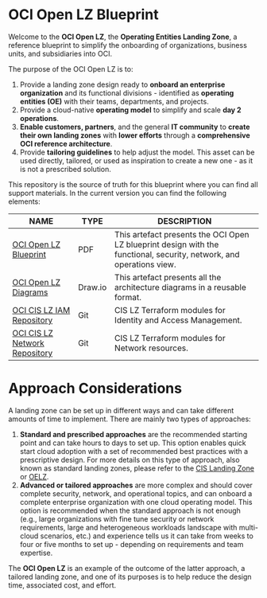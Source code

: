 # OCI Open LZ Blueprint

Welcome to the **OCI Open LZ**, the **Operating Entities Landing Zone**, a reference blueprint to simplify the onboarding of organizations, business units, and subsidiaries into OCI. 

The purpose of the OCI Open LZ is to:
1. Provide a landing zone design ready to **onboard an enterprise organization** and its functional divisions - identified as **operating entities (OE)** with their teams, departments, and projects.
2. Provide a cloud-native **operating model** to simplify and scale **day 2 operations**.
3. **Enable customers, partners**, and the general **IT community** to **create their own landing zones** with **lower efforts** through a **comprehensive OCI reference architecture**.  
4. Provide **tailoring guidelines** to help adjust the model. This asset can be used directly, tailored, or used as inspiration to create a new one - as it is not a prescribed solution.

This repository is the source of truth for this blueprint where you can find all support materials. In the current version you can find the following elements:

| NAME                                                                                                 | TYPE    | DESCRIPTION                                                                                                          |
|------------------------------------------------------------------------------------------------------|---------|----------------------------------------------------------------------------------------------------------------------|
| [OCI Open LZ Blueprint](/docs/OCI_Open_LZ.pdf)                                                       | PDF     | This artefact presents the OCI Open LZ blueprint design with the functional, security, network, and operations view. |
| [OCI Open LZ Diagrams](/docs/OCI_Open_LZ.drawio)                                                     | Draw.io | This artefact presents all the architecture diagrams in a reusable format.                                           |
| [OCI CIS LZ IAM Repository](https://github.com/oracle-quickstart/terraform-oci-cis-landing-zone-iam) | Git     | CIS LZ Terraform modules for Identity and Access Management.                                                         |
| [OCI CIS LZ Network Repository](https://github.com/oracle-quickstart/terraform-oci-cis-landing-zone-networking) | Git     | CIS LZ Terraform modules for Network resources.                                                                      |


# Approach Considerations
A landing zone can be set up in different ways and can take different amounts of time to implement. There are mainly two types of approaches:
1.	**Standard and prescribed approaches** are the recommended starting point and can take hours to days to set up. This option enables quick start cloud adoption with a set of recommended best practices with a prescriptive design. For more details on this type of approach, also known as standard landing zones, please refer to the [CIS Landing Zone](https://github.com/oracle-quickstart/oci-cis-landingzone-quickstart)  or [OELZ](https://github.com/oracle-quickstart/oci-landing-zones).
2.	**Advanced or tailored approaches** are more complex and should cover complete security, network, and operational topics, and can onboard a complete enterprise organization with one cloud operating model. This option is recommended when the standard approach is not enough (e.g., large organizations with fine tune security or network requirements, large and heterogeneous workloads landscape with multi-cloud scenarios, etc.) and experience tells us it can take from weeks to four or five months to set up - depending on requirements and team expertise.
      
The **OCI Open LZ** is an example of the outcome of the latter approach, a tailored landing zone, and one of its purposes is to help reduce the design time, associated cost, and effort. 
